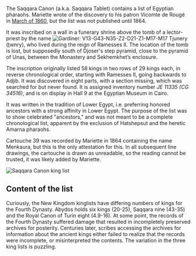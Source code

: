 <p class="lead mb-3">The Saqqara Canon (a.k.a. Saqqara Tablet) contains a list of Egyptian pharaohs. Mariette wrote of the discovery to his patron Vicomte de Rougé in <a href="/pdf/RevArch1860ii.pdf" target="_blank" title="Click to read" class="font-normal">March of 1860</a>, but the list was not published until 1864.</p>
<p>It was inscribed on a wall in a funerary shrine above the tomb of a lector-priest by the name <img class="inline h-5 dark:invert hover:scale-[2] cursor-help transition-all duration-700 hover:bg-white " src="/svg/twnry.svg" alt="Gardiner: V13-G43-N35-Z2-D21-Z1-M17-M17" /> Tjunery (<tlit aria-hidden="true">ṯwnry</tlit>), who lived during the reign of Ramesses <span aria-label="two">II</span>. The location of the tomb is lost, but supposedly south of Djoser&#39;s step pyramid, close to the pyramid of Unas, between the Monastery and Sekhemkhet’s enclosure.</p>
<p>The inscription originally listed 58 kings in two rows of 29 kings each, in reverse chronological order, starting with Ramesses <span aria-label="two">II</span>, going backwards to Adjib. It was discovered in eight parts, with a section missing, which was searched for but never found. It is assigned inventory number <i>JE 11335 (CG 34516)</i>, and is on display in Hall 9 at the Egyptian Museum in Cairo.</p>
<p>It was written in the tradition of Lower Egypt, i.e. preferring honored ancestors with a strong affinity in Lower Egypt. The purpose of the list was to show celebrated "ancestors," and was not meant to be a complete chronological list, apparent by the exclusion of Hatshepsut and the heretic Amarna pharaohs.</p>
<p>Cartouche 39 was recorded by Mariette in 1864 containing the name Menkaura, but this is the only attestation for this. In all subsequent line drawings, the cartouche is drawn as unreadable, so the reading cannot be trusted, it was likely added by Mariette.</p>
<div class="py-5"><img loading="lazy" class="bg-white/25" src="/images/canon-sc.webp" alt="Saqqara Canon king list" /></div>
<h2 class="pt-20">Content of the list</h2>
<p>Curiously, the New Kingdom kinglists have differing numbers of kings for the Fourth Dynasty. Abydos holds six kings (20-25), Saqqara nine (43-35) and the Royal Canon of Turin eight (4.9-16). At some point, the records of the Fourth Dynasty suffered damage that resulted in incompletely preserved archives for posterity. Centuries later, scribes accessing the archives for information about the ancient kings either failed to realize that the records were incomplete, or misinterpreted the contents. The variation in the three king lists is puzzling.</p>
